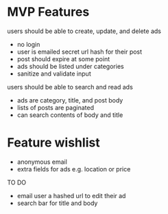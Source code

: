 
# MVP Features

users should be able to create, update, and delete ads
- no login
- user is emailed secret url hash for their post
- post should expire at some point
- ads should be listed under categories
- sanitize and validate input 


users should be able to search and read ads
- ads are category, title, and post body
- lists of posts are paginated 
- can search contents of body and title

# Feature wishlist

- anonymous email
- extra fields for ads e.g. location or price


TO DO
- email user a hashed url to edit their ad
- search bar for title and body